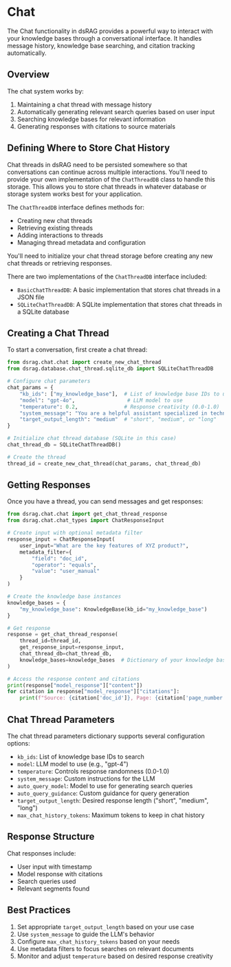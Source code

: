 # Chat

The Chat functionality in dsRAG provides a powerful way to interact with your knowledge bases through a conversational interface. It handles message history, knowledge base searching, and citation tracking automatically.

## Overview

The chat system works by:

1. Maintaining a chat thread with message history
2. Automatically generating relevant search queries based on user input
3. Searching knowledge bases for relevant information
4. Generating responses with citations to source materials

## Defining Where to Store Chat History

Chat threads in dsRAG need to be persisted somewhere so that conversations can continue across multiple interactions. You'll need to provide your own implementation of the `ChatThreadDB` class to handle this storage. This allows you to store chat threads in whatever database or storage system works best for your application.

The `ChatThreadDB` interface defines methods for:
- Creating new chat threads
- Retrieving existing threads
- Adding interactions to threads
- Managing thread metadata and configuration

You'll need to initialize your chat thread storage before creating any new chat threads or retrieving responses.

There are two implementations of the `ChatThreadDB` interface included:
- `BasicChatThreadDB`: A basic implementation that stores chat threads in a JSON file
- `SQLiteChatThreadDB`: A SQLite implementation that stores chat threads in a SQLite database

## Creating a Chat Thread

To start a conversation, first create a chat thread:

```python
from dsrag.chat.chat import create_new_chat_thread
from dsrag.database.chat_thread.sqlite_db import SQLiteChatThreadDB

# Configure chat parameters
chat_params = {
    "kb_ids": ["my_knowledge_base"],  # List of knowledge base IDs to use
    "model": "gpt-4o",                 # LLM model to use
    "temperature": 0.2,               # Response creativity (0.0-1.0)
    "system_message": "You are a helpful assistant specialized in technical documentation",
    "target_output_length": "medium"  # "short", "medium", or "long"
}

# Initialize chat thread database (SQLite in this case)
chat_thread_db = SQLiteChatThreadDB()

# Create the thread
thread_id = create_new_chat_thread(chat_params, chat_thread_db)
```

## Getting Responses

Once you have a thread, you can send messages and get responses:

```python
from dsrag.chat.chat import get_chat_thread_response
from dsrag.chat.chat_types import ChatResponseInput

# Create input with optional metadata filter
response_input = ChatResponseInput(
    user_input="What are the key features of XYZ product?",
    metadata_filter={
        "field": "doc_id",
        "operator": "equals",
        "value": "user_manual"
    }
)

# Create the knowledge base instances
knowledge_bases = {
    "my_knowledge_base": KnowledgeBase(kb_id="my_knowledge_base")
}

# Get response
response = get_chat_thread_response(
    thread_id=thread_id,
    get_response_input=response_input,
    chat_thread_db=chat_thread_db,
    knowledge_bases=knowledge_bases  # Dictionary of your knowledge base instances
)

# Access the response content and citations
print(response["model_response"]["content"])
for citation in response["model_response"]["citations"]:
    print(f"Source: {citation['doc_id']}, Page: {citation['page_number']}")
```

## Chat Thread Parameters

The chat thread parameters dictionary supports several configuration options:

- `kb_ids`: List of knowledge base IDs to search
- `model`: LLM model to use (e.g., "gpt-4")
- `temperature`: Controls response randomness (0.0-1.0)
- `system_message`: Custom instructions for the LLM
- `auto_query_model`: Model to use for generating search queries
- `auto_query_guidance`: Custom guidance for query generation
- `target_output_length`: Desired response length ("short", "medium", "long")
- `max_chat_history_tokens`: Maximum tokens to keep in chat history

## Response Structure

Chat responses include:

- User input with timestamp
- Model response with citations
- Search queries used
- Relevant segments found

## Best Practices

1. Set appropriate `target_output_length` based on your use case
2. Use `system_message` to guide the LLM's behavior
3. Configure `max_chat_history_tokens` based on your needs
4. Use metadata filters to focus searches on relevant documents
5. Monitor and adjust `temperature` based on desired response creativity
